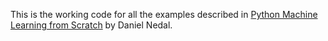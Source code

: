 This is the working code for all the examples described in [Python Machine Learning from Scratch][link-to-book] by Daniel Nedal.

[link-to-book]: https://www.goodreads.com/book/show/40334931-python-machine-learning
